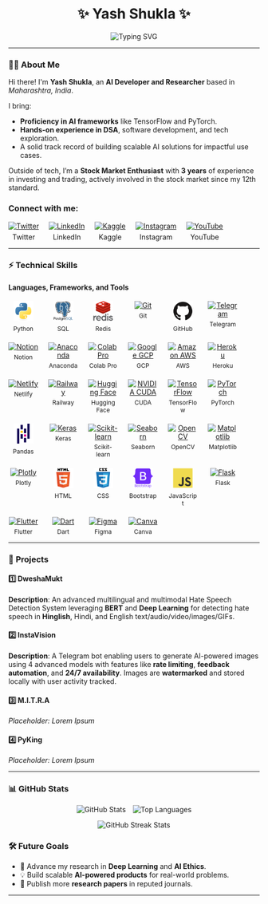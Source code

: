 <h1 align="center">✨ Yash Shukla ✨</h1>

<p align="center">
    <img src="https://readme-typing-svg.herokuapp.com?font=Fira+Code&size=24&duration=3000&pause=1000&color=00FFFF&center=true&width=600&lines=AI+Developer+and+Researcher;Creating+Solutions+for+a+Smarter+Tomorrow" alt="Typing SVG">
</p>

---

### 👨‍💻 **About Me**
Hi there! I'm **Yash Shukla**, an **AI Developer and Researcher** based in *Maharashtra, India*.   

I bring:
- **Proficiency in AI frameworks** like TensorFlow and PyTorch.
- **Hands-on experience in DSA**, software development, and tech exploration.
- A solid track record of building scalable AI solutions for impactful use cases.

Outside of tech, I’m a **Stock Market Enthusiast** with **3 years** of experience in investing and trading, actively involved in the stock market since my 12th standard.

<h3 align="left">Connect with me:</h3>
<div align="left" style="display: flex; gap: 20px; flex-wrap: wrap;">
    <div style="text-align: center;">
        <a href="https://twitter.com/studi4848" target="blank">
            <img src="https://raw.githubusercontent.com/rahuldkjain/github-profile-readme-generator/master/src/images/icons/Social/twitter.svg" alt="Twitter" height="40" width="40" />
        </a>
        <p style="margin: 5px 0 0; font-size: 14px;">Twitter</p>
    </div>
    <div style="text-align: center;">
        <a href="https://linkedin.com/in/yash-shukla-2024aiguy/" target="blank">
            <img src="https://raw.githubusercontent.com/rahuldkjain/github-profile-readme-generator/master/src/images/icons/Social/linked-in-alt.svg" alt="LinkedIn" height="40" width="40" />
        </a>
        <p style="margin: 5px 0 0; font-size: 14px;">LinkedIn</p>
    </div>
    <div style="text-align: center;">
        <a href="https://www.kaggle.com/studiyash" target="blank">
            <img src="https://raw.githubusercontent.com/rahuldkjain/github-profile-readme-generator/master/src/images/icons/Social/kaggle.svg" alt="Kaggle" height="40" width="40" />
        </a>
        <p style="margin: 5px 0 0; font-size: 14px;">Kaggle</p>
    </div>
    <div style="text-align: center;">
        <a href="https://www.instagram.com/studiyash/" target="blank">
            <img src="https://raw.githubusercontent.com/rahuldkjain/github-profile-readme-generator/master/src/images/icons/Social/instagram.svg" alt="Instagram" height="40" width="40" />
        </a>
        <p style="margin: 5px 0 0; font-size: 14px;">Instagram</p>
    </div>
    <div style="text-align: center;">
        <a href="https://www.youtube.com/@yashshukla3996" target="blank">
            <img src="https://raw.githubusercontent.com/rahuldkjain/github-profile-readme-generator/master/src/images/icons/Social/youtube.svg" alt="YouTube" height="40" width="40" />
        </a>
        <p style="margin: 5px 0 0; font-size: 14px;">YouTube</p>
    </div>
</div>


---

<h3 align="left">⚡ Technical Skills</h3>
<h4 align="left">Languages, Frameworks, and Tools</h4>
<div style="display: flex; flex-wrap: wrap; gap: 20px; justify-content: flex-start;">
    <!-- Python -->
    <div style="text-align: center; width: 60px;">
        <a href="https://www.python.org" target="_blank" rel="noreferrer">
            <img src="https://raw.githubusercontent.com/devicons/devicon/master/icons/python/python-original.svg" alt="Python" width="40" height="40" />
        </a>
        <p style="margin: 5px 0 0; font-size: 12px;">Python</p>
    </div>
    <!-- SQL -->
    <div style="text-align: center; width: 60px;">
        <a href="https://www.postgresql.org" target="_blank" rel="noreferrer">
            <img src="https://raw.githubusercontent.com/devicons/devicon/master/icons/postgresql/postgresql-original-wordmark.svg" alt="SQL" width="40" height="40" />
        </a>
        <p style="margin: 5px 0 0; font-size: 12px;">SQL</p>
    </div>
    <!-- Redis -->
    <div style="text-align: center; width: 60px;">
        <a href="https://redis.io" target="_blank" rel="noreferrer">
            <img src="https://raw.githubusercontent.com/devicons/devicon/master/icons/redis/redis-original-wordmark.svg" alt="Redis" width="40" height="40" />
        </a>
        <p style="margin: 5px 0 0; font-size: 12px;">Redis</p>
    </div>
    <!-- Git -->
    <div style="text-align: center; width: 60px;">
        <a href="https://git-scm.com/" target="_blank" rel="noreferrer">
            <img src="https://www.vectorlogo.zone/logos/git-scm/git-scm-icon.svg" alt="Git" width="40" height="40" />
        </a>
        <p style="margin: 5px 0 0; font-size: 12px;">Git</p>
    </div>
    <!-- GitHub -->
    <div style="text-align: center; width: 60px;">
        <a href="https://github.com" target="_blank" rel="noreferrer">
            <img src="https://raw.githubusercontent.com/devicons/devicon/master/icons/github/github-original.svg" alt="GitHub" width="40" height="40" />
        </a>
        <p style="margin: 5px 0 0; font-size: 12px;">GitHub</p>
    </div>
    <!-- GitHub -->
    <div style="text-align: center; width: 60px;">
        <a href="https://telegram.org/" target="_blank" rel="noreferrer">
            <img src="https://www.vectorlogo.zone/logos/telegram/telegram-icon.svg" alt="Telegram" width="40" height="40" />
        </a>
        <p style="margin: 5px 0 0; font-size: 12px;">Telegram</p>
    </div>
    <!-- Notion -->
    <div style="text-align: center; width: 60px;">
        <a href="https://www.notion.so" target="_blank" rel="noreferrer">
            <img src="https://upload.wikimedia.org/wikipedia/commons/4/45/Notion_app_logo.png" alt="Notion" width="40" height="40" />
        </a>
        <p style="margin: 5px 0 0; font-size: 12px;">Notion</p>
    </div>
    <!-- Anaconda -->
    <div style="text-align: center; width: 60px;">
        <a href="https://www.anaconda.com" target="_blank" rel="noreferrer">
            <img src="https://www.vectorlogo.zone/logos/anaconda/anaconda-icon.svg" alt="Anaconda" width="40" height="40" />
        </a>
        <p style="margin: 5px 0 0; font-size: 12px;">Anaconda</p>
    </div>
    <!-- Colab Pro -->
    <div style="text-align: center; width: 60px;">
        <a href="https://colab.research.google.com" target="_blank" rel="noreferrer">
            <img src="https://www.vectorlogo.zone/logos/google_colab/google_colab-icon.svg" alt="Colab Pro" width="40" height="40" />
        </a>
        <p style="margin: 5px 0 0; font-size: 12px;">Colab Pro</p>
    </div>
    <!-- Google GCP -->
    <div style="text-align: center; width: 60px;">
        <a href="https://cloud.google.com" target="_blank" rel="noreferrer">
            <img src="https://www.vectorlogo.zone/logos/google_cloud/google_cloud-icon.svg" alt="Google GCP" width="40" height="40" />
        </a>
        <p style="margin: 5px 0 0; font-size: 12px;">GCP</p>
    </div>
    <!-- Microsoft Azure -->
    <div style="text-align: center; width: 60px;">
        <a href="https://aws.amazon.com/" target="_blank" rel="noreferrer">
        <img src="https://www.vectorlogo.zone/logos/amazon_aws/amazon_aws-icon.svg" alt="Amazon AWS" width="40" height="40" />
        </a>
        <p style="margin: 5px 0 0; font-size: 12px;">AWS</p>
    </div>
    <!-- Heroku -->
    <div style="text-align: center; width: 60px;">
        <a href="https://www.heroku.com" target="_blank" rel="noreferrer">
            <img src="https://www.vectorlogo.zone/logos/heroku/heroku-icon.svg" alt="Heroku" width="40" height="40" />
        </a>
        <p style="margin: 5px 0 0; font-size: 12px;">Heroku</p>
    </div>
    <!-- Netlify -->
    <div style="text-align: center; width: 60px;">
        <a href="https://www.netlify.com" target="_blank" rel="noreferrer">
            <img src="https://www.vectorlogo.zone/logos/netlify/netlify-icon.svg" alt="Netlify" width="40" height="40" />
        </a>
        <p style="margin: 5px 0 0; font-size: 12px;">Netlify</p>
    </div>
    <!-- Railway.app -->
    <div style="text-align: center; width: 60px;">
        <a href="https://railway.app" target="_blank" rel="noreferrer">
            <img src="https://railway.app/brand/logo-light.png" alt="Railway" width="40" height="40" />
        </a>
        <p style="margin: 5px 0 0; font-size: 12px;">Railway</p>
    </div>
    <!-- Hugging Face -->
    <div style="text-align: center; width: 60px;">
        <a href="https://huggingface.co" target="_blank" rel="noreferrer">
            <img src="https://huggingface.co/front/assets/huggingface_logo.svg" alt="Hugging Face" width="40" height="40" />
        </a>
        <p style="margin: 5px 0 0; font-size: 12px;">Hugging Face</p>
    </div>
    <!-- NVIDIA CUDA -->
    <div style="text-align: center; width: 60px;">
        <a href="https://developer.nvidia.com/cuda-zone" target="_blank" rel="noreferrer">
            <img src="https://www.vectorlogo.zone/logos/nvidia/nvidia-icon.svg" alt="NVIDIA CUDA" width="40" height="40" />
        </a>
        <p style="margin: 5px 0 0; font-size: 12px;">CUDA</p>
    </div>
    <!-- TensorFlow -->
    <div style="text-align: center; width: 60px;">
        <a href="https://www.tensorflow.org" target="_blank" rel="noreferrer">
            <img src="https://www.vectorlogo.zone/logos/tensorflow/tensorflow-icon.svg" alt="TensorFlow" width="40" height="40" />
        </a>
        <p style="margin: 5px 0 0; font-size: 12px;">TensorFlow</p>
    </div>
    <!-- PyTorch -->
    <div style="text-align: center; width: 60px;">
        <a href="https://pytorch.org" target="_blank" rel="noreferrer">
            <img src="https://www.vectorlogo.zone/logos/pytorch/pytorch-icon.svg" alt="PyTorch" width="40" height="40" />
        </a>
        <p style="margin: 5px 0 0; font-size: 12px;">PyTorch</p>
    </div>
    <!-- Pandas -->
    <div style="text-align: center; width: 60px;">
        <a href="https://pandas.pydata.org" target="_blank" rel="noreferrer">
            <img src="https://raw.githubusercontent.com/devicons/devicon/master/icons/pandas/pandas-original.svg" alt="Pandas" width="40" height="40" />
        </a>
        <p style="margin: 5px 0 0; font-size: 12px;">Pandas</p>
    </div>
    <!-- Keras -->
    <div style="text-align: center; width: 60px;">
        <a href="https://keras.io" target="_blank" rel="noreferrer">
            <img src="https://www.vectorlogo.zone/logos/kerasio/kerasio-icon.svg" alt="Keras" width="40" height="40" />
        </a>
        <p style="margin: 5px 0 0; font-size: 12px;">Keras</p>
    </div>
    <!-- Scikit-learn -->
    <div style="text-align: center; width: 60px;">
        <a href="https://scikit-learn.org" target="_blank" rel="noreferrer">
            <img src="https://upload.wikimedia.org/wikipedia/commons/0/05/Scikit_learn_logo_small.svg" alt="Scikit-learn" width="40" height="40" />
        </a>
        <p style="margin: 5px 0 0; font-size: 12px;">Scikit-learn</p>
    </div>
    <!-- Seaborn -->
    <div style="text-align: center; width: 60px;">
        <a href="https://seaborn.pydata.org" target="_blank" rel="noreferrer">
            <img src="https://seaborn.pydata.org/_images/logo-mark-lightbg.svg" alt="Seaborn" width="40" height="40" />
        </a>
        <p style="margin: 5px 0 0; font-size: 12px;">Seaborn</p>
    </div>
    <!-- OpenCV -->
    <div style="text-align: center; width: 60px;">
        <a href="https://opencv.org" target="_blank" rel="noreferrer">
            <img src="https://www.vectorlogo.zone/logos/opencv/opencv-icon.svg" alt="OpenCV" width="40" height="40" />
        </a>
        <p style="margin: 5px 0 0; font-size: 12px;">OpenCV</p>
    </div>
    <!-- Matplotlib -->
    <div style="text-align: center; width: 60px;">
        <a href="https://matplotlib.org" target="_blank" rel="noreferrer">
            <img src="https://upload.wikimedia.org/wikipedia/commons/8/84/Matplotlib_icon.svg" alt="Matplotlib" width="40" height="40" />
        </a>
        <p style="margin: 5px 0 0; font-size: 12px;">Matplotlib</p>
    </div>
    <!-- Plotly -->
    <div style="text-align: center; width: 60px;">
        <a href="https://plotly.com" target="_blank" rel="noreferrer">
            <img src="https://images.plot.ly/logo/new-branding/plotly-logomark.png" alt="Plotly" width="40" height="40" />
        </a>
        <p style="margin: 5px 0 0; font-size: 12px;">Plotly</p>
    </div>
    <!-- HTML -->
    <div style="text-align: center; width: 60px;">
        <a href="https://www.w3.org/html/" target="_blank" rel="noreferrer">
            <img src="https://raw.githubusercontent.com/devicons/devicon/master/icons/html5/html5-original-wordmark.svg" alt="HTML" width="40" height="40" />
        </a>
        <p style="margin: 5px 0 0; font-size: 12px;">HTML</p>
    </div>
    <!-- CSS -->
    <div style="text-align: center; width: 60px;">
        <a href="https://www.w3schools.com/css/" target="_blank" rel="noreferrer">
            <img src="https://raw.githubusercontent.com/devicons/devicon/master/icons/css3/css3-original-wordmark.svg" alt="CSS" width="40" height="40" />
        </a>
        <p style="margin: 5px 0 0; font-size: 12px;">CSS</p>
    </div>
    <!-- Bootstrap -->
    <div style="text-align: center; width: 60px;">
        <a href="https://getbootstrap.com" target="_blank" rel="noreferrer">
            <img src="https://raw.githubusercontent.com/devicons/devicon/master/icons/bootstrap/bootstrap-plain-wordmark.svg" alt="Bootstrap" width="40" height="40" />
        </a>
        <p style="margin: 5px 0 0; font-size: 12px;">Bootstrap</p>
    </div>
    <!-- JavaScript -->
    <div style="text-align: center; width: 60px;">
        <a href="https://developer.mozilla.org/en-US/docs/Web/JavaScript" target="_blank" rel="noreferrer">
            <img src="https://raw.githubusercontent.com/devicons/devicon/master/icons/javascript/javascript-original.svg" alt="JavaScript" width="40" height="40" />
        </a>
        <p style="margin: 5px 0 0; font-size: 12px;">JavaScript</p>
    </div>
    <!-- Flask -->
    <div style="text-align: center; width: 60px;">
        <a href="https://flask.palletsprojects.com/" target="_blank" rel="noreferrer">
            <img src="https://www.vectorlogo.zone/logos/pocoo_flask/pocoo_flask-icon.svg" alt="Flask" width="40" height="40" />
        </a>
        <p style="margin: 5px 0 0; font-size: 12px;">Flask</p>
    </div>
    <!-- Flutter -->
    <div style="text-align: center; width: 60px;">
        <a href="https://flutter.dev" target="_blank" rel="noreferrer">
            <img src="https://www.vectorlogo.zone/logos/flutterio/flutterio-icon.svg" alt="Flutter" width="40" height="40" />
        </a>
        <p style="margin: 5px 0 0; font-size: 12px;">Flutter</p>
    </div>
    <!-- Dart -->
    <div style="text-align: center; width: 60px;">
        <a href="https://dart.dev" target="_blank" rel="noreferrer">
            <img src="https://www.vectorlogo.zone/logos/dartlang/dartlang-icon.svg" alt="Dart" width="40" height="40" />
        </a>
        <p style="margin: 5px 0 0; font-size: 12px;">Dart</p>
    </div>
    <!-- Figma -->
    <div style="text-align: center; width: 60px;">
        <a href="https://www.figma.com" target="_blank" rel="noreferrer">
            <img src="https://www.vectorlogo.zone/logos/figma/figma-icon.svg" alt="Figma" width="40" height="40" />
        </a>
        <p style="margin: 5px 0 0; font-size: 12px;">Figma</p>
    </div>
    <!-- Canva -->
    <div style="text-align: center; width: 60px;">
        <a href="https://www.canva.com" target="_blank" rel="noreferrer">
            <img src="https://www.vectorlogo.zone/logos/canva/canva-icon.svg" alt="Canva" width="40" height="40" />
        </a>
        <p style="margin: 5px 0 0; font-size: 12px;">Canva</p>
    </div>
</div>


---

### 🚀 **Projects**
#### 1️⃣ **DweshaMukt**
**Description**: An advanced multilingual and multimodal Hate Speech Detection System leveraging **BERT** and **Deep Learning** for detecting hate speech in **Hinglish**, Hindi, and English text/audio/video/images/GIFs.

#### 2️⃣ **InstaVision**
**Description**: A Telegram bot enabling users to generate AI-powered images using 4 advanced models with features like **rate limiting**, **feedback automation**, and **24/7 availability**. Images are **watermarked** and stored locally with user activity tracked.

#### 3️⃣ **M.I.T.R.A**
*Placeholder: Lorem Ipsum*

#### 4️⃣ **PyKing**
*Placeholder: Lorem Ipsum*

---

### 📊 **GitHub Stats**

<div align="center">

<!-- GitHub Stats -->
<img src="https://github-readme-stats.vercel.app/api?username=studiyash&show_icons=true&theme=radical&cache_seconds=86400" alt="GitHub Stats" style="width: 48%; margin-right: 2%;" />

<!-- Top Languages -->
<img src="https://github-readme-stats.vercel.app/api/top-langs?username=studiyash&show_icons=true&locale=en&layout=compact&theme=radical&cache_seconds=86400" alt="Top Languages" style="width: 48%;" />

</div>

<div align="center">

<!-- GitHub Streak -->
<p align="center">
    <img src="https://github-readme-streak-stats.herokuapp.com/?user=StudiYash&theme=radical" alt="GitHub Streak Stats">
</p>

</div>


### 🛠️ **Future Goals**
- 🌟 Advance my research in **Deep Learning** and **AI Ethics**.
- 💡 Build scalable **AI-powered products** for real-world problems.
- 📜 Publish more **research papers** in reputed journals.

---
